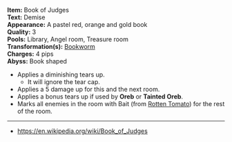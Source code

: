 **Item:** Book of Judges
<br>
**Text:** Demise
<br>
**Appearance:** A pastel red, orange and gold book
<br>
**Quality:** 3
<br>
**Pools:** Library, Angel room, Treasure room
<br>
**Transformation(s):** [Bookworm](https://bindingofisaacrebirth.fandom.com/wiki/Bookworm)
<br>
**Charges:** 4 pips
<br>
**Abyss:** Book shaped

- Applies a diminishing tears up.
  - It will ignore the tear cap.
- Applies a 5 damage up for this and the next room.
- Applies a bonus tears up if used by **Oreb** or **Tainted Oreb**.
- Marks all enemies in the room with Bait (from [Rotten Tomato](https://bindingofisaacrebirth.fandom.com/wiki/Rotten_Tomato)) for the rest of the room.

---

- https://en.wikipedia.org/wiki/Book_of_Judges